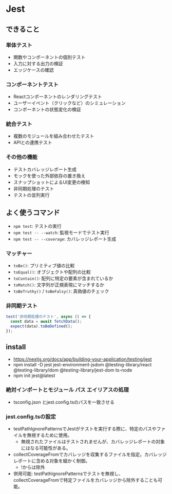 # Jest

## できること

### 単体テスト
- 関数やコンポーネントの個別テスト
- 入力に対する出力の検証
- エッジケースの確認

### コンポーネントテスト
- Reactコンポーネントのレンダリングテスト
- ユーザーイベント（クリックなど）のシミュレーション
- コンポーネントの状態変化の検証

### 統合テスト
- 複数のモジュールを組み合わせたテスト
- APIとの連携テスト

### その他の機能
- テストカバレッジレポート生成
- モックを使った外部依存の置き換え
- スナップショットによるUI変更の検知
- 非同期処理のテスト
- テストの並列実行

## よく使うコマンド
- `npm test`: テストの実行
- `npm test -- --watch`: 監視モードでテスト実行
- `npm test -- --coverage`: カバレッジレポート生成

### マッチャー
- `toBe()`: プリミティブ値の比較
- `toEqual()`: オブジェクトや配列の比較
- `toContain()`: 配列に特定の要素が含まれているか
- `toMatch()`: 文字列が正規表現にマッチするか
- `toBeTruthy()` / `toBeFalsy()`: 真偽値のチェック

### 非同期テスト

```javascript
test('非同期処理のテスト', async () => {
  const data = await fetchData();
  expect(data).toBeDefined();
});
```
## install
- https://nextjs.org/docs/app/building-your-application/testing/jest
- npm install -D jest jest-environment-jsdom @testing-library/react @testing-library/dom @testing-library/jest-dom ts-node
- npm init jest@latest

### 絶対インポートとモジュール パス エイリアスの処理
- tsconfig.json とjest.config.tsのパスを一致させる

### jest.config.tsの設定
- testPathIgnorePatternsでJestがテストを実行する際に、特定のパスやファイルを無視するために使用。
    - 無視されたファイルはテストされませんが、カバレッジレポートの対象にはなる可能性がある。
- collectCoverageFromでカバレッジを収集するファイルを指定。カバレッジレポートに含める対象を細かく制御。
    - !からは除外
- 併用可能: testPathIgnorePatternsでテストを無視し、collectCoverageFromで特定ファイルをカバレッジから除外することも可能。
